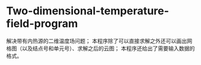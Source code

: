 # Two-dimensional-temperature-field-program
解决带有内热源的二维温度场问题；
本程序除了可以直接求解之外还可以画出网格图（以及结点号和单元号）、求解之后的云图；
本程序还给出了需要输入数据的格式。
